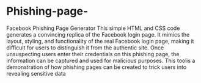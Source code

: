 # Phishing-page-


Facebook Phishing Page Generator
This simple HTML and CSS code generates a convincing replica of the Facebook login page. It mimics the layout, styling, and functionality of the real Facebook login page, making it difficult for users to distinguish it from the authentic site. Once unsuspecting users enter their credentials on this phishing page, the information can be captured and used for malicious purposes. This toolis a demonstration of how phishing pages can be created to trick users into revealing sensitive data
